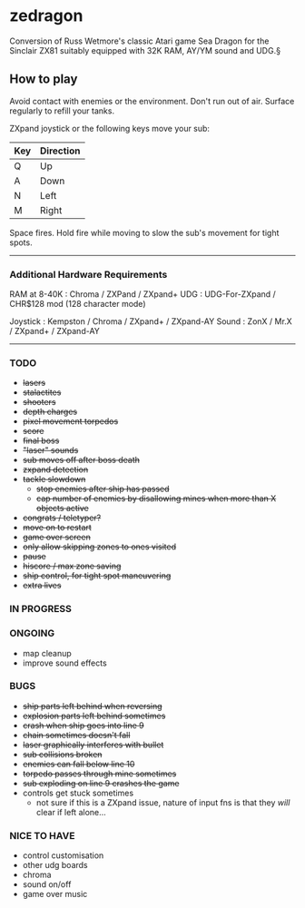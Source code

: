 # zedragon
Conversion of Russ Wetmore's classic Atari game Sea Dragon for the Sinclair ZX81 suitably equipped with 32K RAM, AY/YM sound and UDG.§

## How to play

Avoid contact with enemies or the environment. Don't run out of air. Surface regularly to refill your tanks.

ZXpand joystick or the following keys move your sub:

|Key|Direction|
|----|----|
| Q | Up |
| A | Down |
| N | Left |
| M | Right |

Space fires. Hold fire while moving to slow the sub's movement for tight spots.

---
### Additional Hardware Requirements

RAM at 8-40K : Chroma / ZXPand / ZXpand+
UDG : UDG-For-ZXpand / CHR$128 mod (128 character mode)

Joystick : Kempston / Chroma / ZXpand+ / ZXpand-AY
Sound : ZonX / Mr.X / ZXpand+ / ZXpand-AY

---
### TODO
* ~~lasers~~
* ~~stalactites~~
* ~~shooters~~
* ~~depth charges~~
* ~~pixel movement torpedos~~
* ~~score~~
* ~~final boss~~
* ~~"laser" sounds~~
* ~~sub moves off after boss death~~
* ~~zxpand detection~~
* ~~tackle slowdown~~
  * ~~stop enemies after ship has passed~~
  * ~~cap number of enemies by disallowing mines when more than X objects active~~
* ~~congrats / teletyper?~~
* ~~move on to restart~~
* ~~game over screen~~
* ~~only allow skipping zones to ones visited~~
* ~~pause~~
* ~~hiscore / max zone saving~~
* ~~ship control, for tight spot maneuvering~~
* ~~extra lives~~

### IN PROGRESS

### ONGOING
* map cleanup
* improve sound effects

### BUGS
* ~~ship parts left behind when reversing~~
* ~~explosion parts left behind sometimes~~
* ~~crash when ship goes into line 9~~
* ~~chain sometimes doesn't fall~~
* ~~laser graphically interferes with bullet~~
* ~~sub collisions broken~~
* ~~enemies can fall below line 10~~
* ~~torpedo passes through mine sometimes~~
* ~~sub exploding on line 9 crashes the game~~
* controls get stuck sometimes
  * not sure if this is a ZXpand issue, nature of input fns is that they *will* clear if left alone...

### NICE TO HAVE
* control customisation
* other udg boards
* chroma
* sound on/off
* game over music